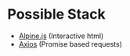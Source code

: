 # Possible Stack

- [Alpine.js](https://alpinejs.dev/) (Interactive html)
- [Axios](https://axios-http.com/) (Promise based requests)
